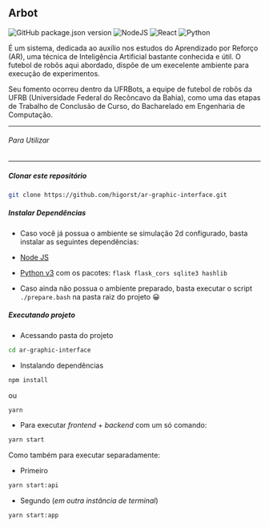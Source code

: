 ## Arbot

![GitHub package.json version](https://img.shields.io/github/package-json/v/higorst/ar-graphic-interface) ![NodeJS](https://img.shields.io/badge/node.js-6DA55F?style=flat&logo=node.js&logoColor=white) ![React](https://img.shields.io/badge/react-%2320232a.svg?style=flat&logo=react&logoColor=%2361DAFB) ![Python](https://img.shields.io/badge/python-3670A0?style=flat&logo=python&logoColor=ffdd54)

É um sistema, dedicada ao auxílio nos estudos do Aprendizado por Reforço (AR), uma técnica de Inteligência Artificial bastante conhecida e útil. O futebol de robôs aqui abordado, dispõe de um execelente ambiente para execução de experimentos.

Seu fomento ocorreu dentro da UFRBots, a equipe de futebol de robôs da UFRB (Universidade Federal do Recôncavo da Bahia), como uma das etapas de Trabalho de Conclusão de Curso, do Bacharelado em Engenharia de Computação.

---

###### Para Utilizar

---

##### Clonar este repositório

```sh
git clone https://github.com/higorst/ar-graphic-interface.git
```

##### Instalar Dependências

- Caso você já possua o ambiente se simulação 2d configurado, basta instalar as seguintes dependências:
- [Node JS](https://nodejs.org/en/download/package-manager/#debian-and-ubuntu-based-linux-distributions "nodejs")
- [Python v3](https://python.org.br/instalacao-linux/) com os pacotes:
  `flask flask_cors sqlite3 hashlib`

- Caso ainda não possua o ambiente preparado, basta executar o script `./prepare.bash` na pasta raiz do projeto 😀

##### Executando projeto

- Acessando pasta do projeto

```sh
cd ar-graphic-interface
```

- Instalando dependências

```sh
npm install
```

ou

```sh
yarn
```

- Para executar _frontend_ + _backend_ com um só comando:

```sh
yarn start
```

Como também para executar separadamente:

- Primeiro

```sh
yarn start:api
```

- Segundo (_em outra instância de terminal_)

```sh
yarn start:app
```

